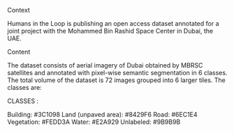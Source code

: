 Context

Humans in the Loop is publishing an open access dataset annotated for a joint project with the Mohammed Bin Rashid Space Center in Dubai, the UAE.

Content

The dataset consists of aerial imagery of Dubai obtained by MBRSC satellites and annotated with pixel-wise semantic segmentation in 6 classes. The total volume of the dataset is 72 images grouped into 6 larger tiles. The classes are:

CLASSES : 

Building: #3C1098
Land (unpaved area): #8429F6
Road: #6EC1E4
Vegetation: #FEDD3A
Water: #E2A929
Unlabeled: #9B9B9B
